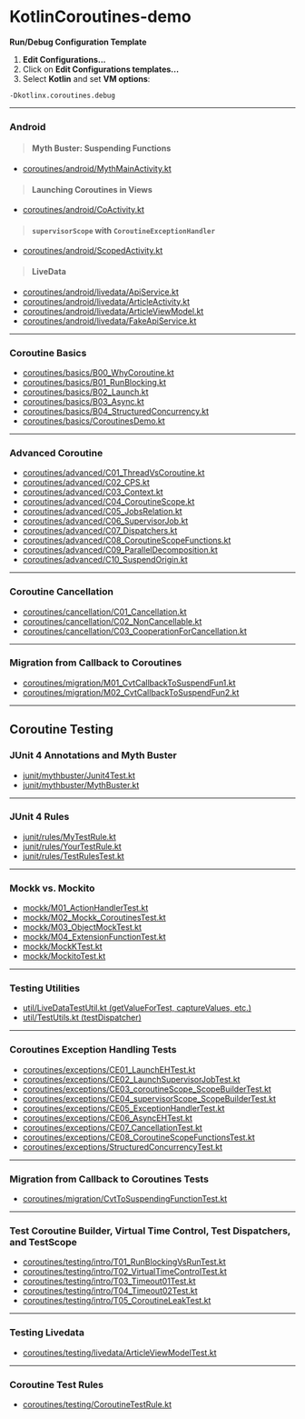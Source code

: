# KotlinCoroutines-demo

**Run/Debug Configuration Template**

1. **Edit Configurations...**
2. Click on **Edit Configurations templates...**
3. Select **Kotlin** and set **VM options**:

```shell
-Dkotlinx.coroutines.debug
```

***

### Android

> #### Myth Buster: Suspending Functions

- [coroutines/android/MythMainActivity.kt](app/src/main/java/com/scarlet/coroutines/android/MythMainActivity.kt)

> #### Launching Coroutines in Views

- [coroutines/android/CoActivity.kt](app/src/main/java/com/scarlet/coroutines/android/CoActivity.kt)

> #### `supervisorScope` with `CoroutineExceptionHandler`

- [coroutines/android/ScopedActivity.kt](app/src/main/java/com/scarlet/coroutines/android/ScopedActivity.kt)

> #### LiveData

- [coroutines/android/livedata/ApiService.kt](app/src/main/java/com/scarlet/coroutines/android/livedata/ApiService.kt)
- [coroutines/android/livedata/ArticleActivity.kt](app/src/main/java/com/scarlet/coroutines/android/livedata/ArticleActivity.kt)
- [coroutines/android/livedata/ArticleViewModel.kt](app/src/main/java/com/scarlet/coroutines/android/livedata/ArticleViewModel.kt)
- [coroutines/android/livedata/FakeApiService.kt](app/src/main/java/com/scarlet/coroutines/android/livedata/FakeApiService.kt)

***

### Coroutine Basics

- [coroutines/basics/B00_WhyCoroutine.kt](app/src/main/java/com/scarlet/coroutines/basics/B00_WhyCoroutine.kt)
- [coroutines/basics/B01_RunBlocking.kt](app/src/main/java/com/scarlet/coroutines/basics/B01_RunBlocking.kt)
- [coroutines/basics/B02_Launch.kt](app/src/main/java/com/scarlet/coroutines/basics/B02_Launch.kt)
- [coroutines/basics/B03_Async.kt](app/src/main/java/com/scarlet/coroutines/basics/B03_Async.kt)
- [coroutines/basics/B04_StructuredConcurrency.kt](app/src/main/java/com/scarlet/coroutines/basics/B04_StructuredConcurrency.kt)
- [coroutines/basics/CoroutinesDemo.kt](app/src/main/java/com/scarlet/coroutines/basics/CoroutinesDemo.kt)

***

### Advanced Coroutine

- [coroutines/advanced/C01_ThreadVsCoroutine.kt](app/src/main/java/com/scarlet/coroutines/advanced/C01_ThreadVsCoroutine.kt)
- [coroutines/advanced/C02_CPS.kt](app/src/main/java/com/scarlet/coroutines/advanced/C02_CPS.kt)
- [coroutines/advanced/C03_Context.kt](app/src/main/java/com/scarlet/coroutines/advanced/C03_Context.kt)
- [coroutines/advanced/C04_CoroutineScope.kt](app/src/main/java/com/scarlet/coroutines/advanced/C04_CoroutineScope.kt)
- [coroutines/advanced/C05_JobsRelation.kt](app/src/main/java/com/scarlet/coroutines/advanced/C05_JobsRelation.kt)
- [coroutines/advanced/C06_SupervisorJob.kt](app/src/main/java/com/scarlet/coroutines/advanced/C06_SupervisorJob.kt)
- [coroutines/advanced/C07_Dispatchers.kt](app/src/main/java/com/scarlet/coroutines/advanced/C07_Dispatchers.kt)
- [coroutines/advanced/C08_CoroutineScopeFunctions.kt](app/src/main/java/com/scarlet/coroutines/advanced/C08_CoroutineScopeFunctions.kt)
- [coroutines/advanced/C09_ParallelDecomposition.kt](app/src/main/java/com/scarlet/coroutines/advanced/C09_ParallelDecomposition.kt)
- [coroutines/advanced/C10_SuspendOrigin.kt](app/src/main/java/com/scarlet/coroutines/advanced/C10_SuspendOrigin.kt)

***

### Coroutine Cancellation

- [coroutines/cancellation/C01_Cancellation.kt](app/src/main/java/com/scarlet/coroutines/cancellation/C01_Cancellation.kt)
- [coroutines/cancellation/C02_NonCancellable.kt](app/src/main/java/com/scarlet/coroutines/cancellation/C02_NonCancellable.kt)
- [coroutines/cancellation/C03_CooperationForCancellation.kt](app/src/main/java/com/scarlet/coroutines/cancellation/C03_CooperationForCancellation.kt)

***

### Migration from Callback to Coroutines

- [coroutines/migration/M01_CvtCallbackToSuspendFun1.kt](app/src/main/java/com/scarlet/coroutines/migration/M01_CvtCallbackToSuspendFun1.kt)
- [coroutines/migration/M02_CvtCallbackToSuspendFun2.kt](app/src/main/java/com/scarlet/coroutines/migration/M02_CvtCallbackToSuspendFun2.kt)

***

## Coroutine Testing

### JUnit 4 Annotations and  Myth Buster

- [junit/mythbuster/Junit4Test.kt](app/src/test/java/com/scarlet/junit/mythbuster/Junit4Test.kt)
- [junit/mythbuster/MythBuster.kt](app/src/test/java/com/scarlet/junit/mythbuster/MythBuster.kt)

***

### JUnit 4 Rules

- [junit/rules/MyTestRule.kt](app/src/test/java/com/scarlet/junit/rules/MyTestRule.kt)
- [junit/rules/YourTestRule.kt](app/src/test/java/com/scarlet/junit/rules/YourTestRule.kt)
- [junit/rules/TestRulesTest.kt](app/src/test/java/com/scarlet/junit/rules/TestRulesTest.kt)

***

### Mockk vs. Mockito

- [mockk/M01_ActionHandlerTest.kt](app/src/test/java/com/scarlet/mockk/M01_ActionHandlerTest.kt)
- [mockk/M02_Mockk_CoroutinesTest.kt](app/src/test/java/com/scarlet/mockk/M02_Mockk_CoroutinesTest.kt)
- [mockk/M03_ObjectMockTest.kt](app/src/test/java/com/scarlet/mockk/M03_ObjectMockTest.kt)
- [mockk/M04_ExtensionFunctionTest.kt](app/src/test/java/com/scarlet/mockk/M04_ExtensionFunctionTest.kt)
- [mockk/MockKTest.kt](app/src/test/java/com/scarlet/mockk/MockKTest.kt)
- [mockk/MockitoTest.kt](app/src/test/java/com/scarlet/mockk/MockitoTest.kt)

***

### Testing Utilities

- [util/LiveDataTestUtil.kt (getValueForTest, captureValues, etc.)](app/src/test/java/com/scarlet/util/LiveDataTestUtil.kt)
- [util/TestUtils.kt (testDispatcher)](app/src/test/java/com/scarlet/util/TestUtils.kt)

***

### Coroutines Exception Handling Tests

- [coroutines/exceptions/CE01_LaunchEHTest.kt](app/src/test/java/com/scarlet/coroutines/exceptions/CE01_LaunchEHTest.kt)
- [coroutines/exceptions/CE02_LaunchSupervisorJobTest.kt](app/src/test/java/com/scarlet/coroutines/exceptions/CE02_LaunchSupervisorJobTest.kt)
- [coroutines/exceptions/CE03_coroutineScope_ScopeBuilderTest.kt](app/src/test/java/com/scarlet/coroutines/exceptions/CE03_coroutineScope_ScopeBuilderTest.kt)
- [coroutines/exceptions/CE04_supervisorScope_ScopeBuilderTest.kt](app/src/test/java/com/scarlet/coroutines/exceptions/CE03_coroutineScope_ScopeBuilderTest.kt)
- [coroutines/exceptions/CE05_ExceptionHandlerTest.kt](app/src/test/java/com/scarlet/coroutines/exceptions/CE05_ExceptionHandlerTest.kt)
- [coroutines/exceptions/CE06_AsyncEHTest.kt](app/src/test/java/com/scarlet/coroutines/exceptions/CE06_AsyncEHTest.kt)
- [coroutines/exceptions/CE07_CancellationTest.kt](app/src/test/java/com/scarlet/coroutines/exceptions/CE07_CancellationTest.kt)
- [coroutines/exceptions/CE08_CoroutineScopeFunctionsTest.kt](app/src/test/java/com/scarlet/coroutines/exceptions/CE08_CoroutineScopeFunctionsTest.kt)
- [coroutines/exceptions/StructuredConcurrencyTest.kt](app/src/test/java/com/scarlet/coroutines/exceptions/StructuredConcurrencyTest.kt)

***

### Migration from Callback to Coroutines Tests

- [coroutines/migration/CvtToSuspendingFunctionTest.kt](app/src/test/java/com/scarlet/coroutines/migration/CvtToSuspendingFunctionTest.kt)

***

### Test Coroutine Builder, Virtual Time Control, Test Dispatchers, and TestScope

- [coroutines/testing/intro/T01_RunBlockingVsRunTest.kt](app/src/test/java/com/scarlet/coroutines/testing/intro/T01_RunBlockingVsRunTest.kt)
- [coroutines/testing/intro/T02_VirtualTimeControlTest.kt](app/src/test/java/com/scarlet/coroutines/testing/intro/T02_VirtualTimeControlTest.kt)
- [coroutines/testing/intro/T03_Timeout01Test.kt](app/src/test/java/com/scarlet/coroutines/testing/intro/T03_Timeout01Test.kt)
- [coroutines/testing/intro/T04_Timeout02Test.kt](app/src/test/java/com/scarlet/coroutines/testing/intro/T04_Timeout02Test.kt)
- [coroutines/testing/intro/T05_CoroutineLeakTest.kt](app/src/test/java/com/scarlet/coroutines/testing/intro/T05_CoroutineLeakTest.kt)

***

### Testing Livedata

- [coroutines/testing/livedata/ArticleViewModelTest.kt](app/src/test/java/com/scarlet/coroutines/testing/livedata/ArticleViewModelTest.kt)

***

### Coroutine Test Rules

- [coroutines/testing/CoroutineTestRule.kt](app/src/test/java/com/scarlet/coroutines/testing/CoroutineTestRule.kt)
